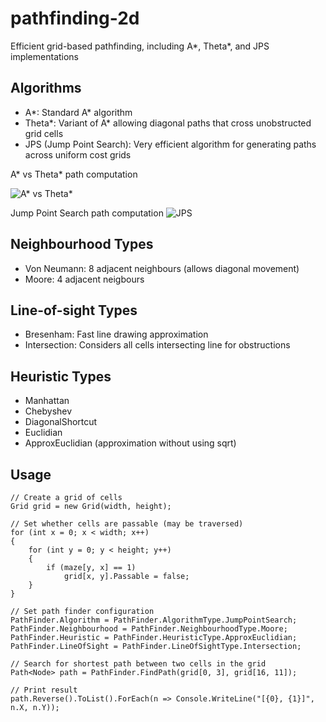 # pathfinding-2d
Efficient grid-based pathfinding, including A*, Theta*, and JPS implementations

## Algorithms
- A*: Standard A* algorithm
- Theta*: Variant of A* allowing diagonal paths that cross unobstructed grid cells
- JPS (Jump Point Search): Very efficient algorithm for generating paths across uniform cost grids

A* vs Theta* path computation

![A* vs Theta*](http://aigamedev.com/static/tutorials/aap-pathcompare2D.png)

Jump Point Search path computation
![JPS](http://runedegroot.com/wp-content/uploads/sites/2/2015/11/JPS-691x249.png)

## Neighbourhood Types
- Von Neumann: 8 adjacent neighbours (allows diagonal movement)
- Moore: 4 adjacent neigbours

## Line-of-sight Types
- Bresenham: Fast line drawing approximation
- Intersection: Considers all cells intersecting line for obstructions

## Heuristic Types
- Manhattan
- Chebyshev
- DiagonalShortcut
- Euclidian
- ApproxEuclidian (approximation without using sqrt)

## Usage
```
// Create a grid of cells
Grid grid = new Grid(width, height);

// Set whether cells are passable (may be traversed)
for (int x = 0; x < width; x++)
{
    for (int y = 0; y < height; y++)
    {
        if (maze[y, x] == 1)
            grid[x, y].Passable = false;
    }
}

// Set path finder configuration
PathFinder.Algorithm = PathFinder.AlgorithmType.JumpPointSearch;
PathFinder.Neighbourhood = PathFinder.NeighbourhoodType.Moore;
PathFinder.Heuristic = PathFinder.HeuristicType.ApproxEuclidian;
PathFinder.LineOfSight = PathFinder.LineOfSightType.Intersection;

// Search for shortest path between two cells in the grid
Path<Node> path = PathFinder.FindPath(grid[0, 3], grid[16, 11]);

// Print result
path.Reverse().ToList().ForEach(n => Console.WriteLine("[{0}, {1}]", n.X, n.Y));
```

